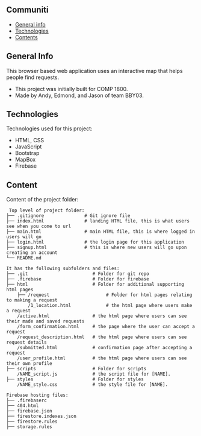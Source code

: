 ## Communiti

* [General info](#general-info)
* [Technologies](#technologies)
* [Contents](#content)

## General Info
This browser based web application uses an interactive map that helps people find requests.
* This project was initially built for COMP 1800.
* Made by Andy, Edmond, and Jason of team BBY03.
	
## Technologies
Technologies used for this project:
* HTML, CSS
* JavaScript
* Bootstrap 
* MapBox
* Firebase
	
## Content
Content of the project folder:

```
 Top level of project folder: 
├── .gitignore               # Git ignore file
├── index.html               # landing HTML file, this is what users see when you come to url
├── main.html                # main HTML file, this is where logged in users will go
├── login.html               # the login page for this application
├── signup.html              # this is where new users will go upon creating an account
└── README.md

It has the following subfolders and files:
├── .git                     	# Folder for git repo
├── .firebase                   # Folder for firebase
├── html                     	# Folder for additional supporting html pages
    ├── /request                     # Folder for html pages relating to making a request
        /1_location.html             # the html page where users make a request
    /active.html             	# the html page where users can see their made and saved requests 
    /form_confirmation.html  	# the page where the user can accept a request
    /request_description.html	# the html page where users can see request details
    /submitted.html             # confirmation page after accepting a request
    /user_profile.html          # the html page where users can see their own profile
├── scripts                  	# Folder for scripts
    /NAME_script.js             # the script file for [NAME].
├── styles                  	# Folder for styles
    /NAME_style.css             # the style file for [NAME]. 

Firebase hosting files: 
├── .firebaserc
├── 404.html
├── firebase.json
├── firestore.indexes.json
├── firestore.rules
├── storage.rules

```

